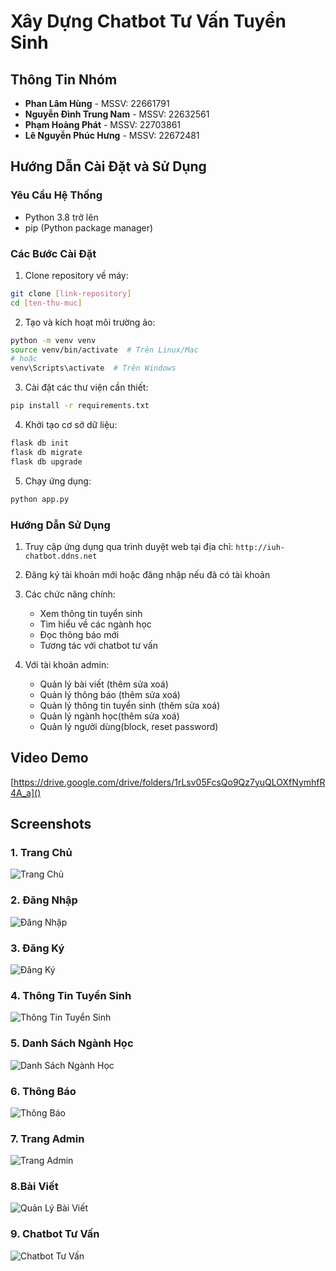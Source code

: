 # Xây Dựng Chatbot Tư Vấn Tuyển Sinh

## Thông Tin Nhóm
- **Phan Lâm Hùng** - MSSV: 22661791
- **Nguyễn Đình Trung Nam** - MSSV: 22632561
- **Phạm Hoàng Phát** - MSSV: 22703861
- **Lê Nguyễn Phúc Hưng** - MSSV: 22672481

## Hướng Dẫn Cài Đặt và Sử Dụng

### Yêu Cầu Hệ Thống
- Python 3.8 trở lên
- pip (Python package manager)

### Các Bước Cài Đặt

1. Clone repository về máy:
```bash
git clone [link-repository]
cd [ten-thu-muc]
```

2. Tạo và kích hoạt môi trường ảo:
```bash
python -m venv venv
source venv/bin/activate  # Trên Linux/Mac
# hoặc
venv\Scripts\activate  # Trên Windows
```

3. Cài đặt các thư viện cần thiết:
```bash
pip install -r requirements.txt
```

4. Khởi tạo cơ sở dữ liệu:
```bash
flask db init
flask db migrate
flask db upgrade
```

5. Chạy ứng dụng:
```bash
python app.py
```

### Hướng Dẫn Sử Dụng

1. Truy cập ứng dụng qua trình duyệt web tại địa chỉ: `http://iuh-chatbot.ddns.net`

2. Đăng ký tài khoản mới hoặc đăng nhập nếu đã có tài khoản

3. Các chức năng chính:
   - Xem thông tin tuyển sinh
   - Tìm hiểu về các ngành học
   - Đọc thông báo mới
   - Tương tác với chatbot tư vấn

4. Với tài khoản admin:
   - Quản lý bài viết (thêm sửa xoá)
   - Quản lý thông báo (thêm sửa xoá)
   - Quản lý thông tin tuyển sinh (thêm sửa xoá)
   - Quản lý ngành học(thêm sửa xoá)
   - Quản lý người dùng(block, reset password)

## Video Demo
[https://drive.google.com/drive/folders/1rLsv05FcsQo9Qz7yuQLOXfNymhfR4A_a]()

## Screenshots

### 1. Trang Chủ
![Trang Chủ](screenshots/trangchu.png)

### 2. Đăng Nhập
![Đăng Nhập](screenshots/dangnhap.png)

### 3. Đăng Ký
![Đăng Ký](screenshots/dangki.png)

### 4. Thông Tin Tuyển Sinh
![Thông Tin Tuyển Sinh](screenshots/thongtintuyensinh.png)

### 5. Danh Sách Ngành Học
![Danh Sách Ngành Học](screenshots/nganhhoc.png)

### 6. Thông Báo
![Thông Báo](screenshots/thongbao.png)

### 7. Trang Admin
![Trang Admin](screenshots/admin.png)

### 8.Bài Viết
![Quản Lý Bài Viết](screenshots/baiviet.png)

### 9. Chatbot Tư Vấn
![Chatbot Tư Vấn](screenshots/chatbot.png)